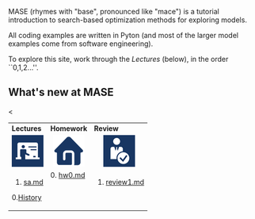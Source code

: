 

MASE (rhymes with "base", pronounced like "mace") is a
tutorial introduction to search-based optimization methods for exploring models.

All coding examples are written in Pyton (and most of the larger model examples come from software engineering).

To explore this site, work through the  _Lectures_ (below), in the order ``0,1,2...''.

## What's new at MASE


<table align=center>
<tr>
<td><b>Lectures</b>
</td><td><b>Homework</b>
</td><td><b>Review</b>
</td> </tr>
<tr><
</td><td align=center><img src="img/lectures.gif">
</td><td align=center><img src="img/homework.png">
</td><td align=center><img src="img/review.gif">
</td> </tr>
<tr>
<td valign=top>

1. <a href="Sa">sa.md</a>   <br>

0.<a href="aa">History</a>

</td><td valign=top>
0. <a href="HomeWork0">hw0.md</a> <br>

</td><td valign=top>

1. <a href="Review1">review1.md</a><br>


</td> 
</tr></table>
